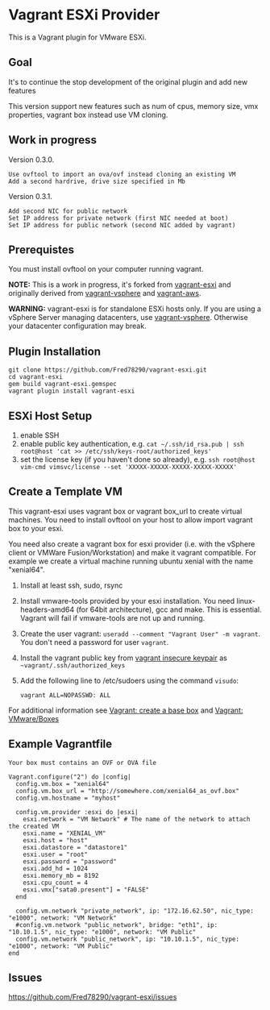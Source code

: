 # Vagrant ESXi Provider

This is a Vagrant plugin for VMware ESXi.

## Goal
It's to continue the stop development of the original plugin and add new features

  This version support new features such as num of cpus, memory size, vmx properties, vagrant box instead use VM cloning.

## Work in progress

Version 0.3.0.

	Use ovftool to import an ova/ovf instead cloning an existing VM
	Add a second hardrive, drive size specified in Mb

Version 0.3.1.

	Add second NIC for public network
	Set IP address for private network (first NIC needed at boot)
	Set IP address for public network (second NIC added by vagrant)
  
## Prerequistes

  You must install ovftool on your computer running vagrant.

**NOTE:** This is a work in progress, it's forked from
[vagrant-esxi](https://github.com/swobspace) and originally derived from
[vagrant-vsphere](https://github.com/nsidc/vagrant-vsphere) 
and [vagrant-aws](https://github.com/mitchellh/vagrant-aws).

**WARNING:** vagrant-esxi is for standalone ESXi hosts only. If you are 
using a vSphere Server managing datacenters, use 
[vagrant-vsphere](https://github.com/nsidc/vagrant-vsphere). 
Otherwise your datacenter configuration may break.

## Plugin Installation

    git clone https://github.com/Fred78290/vagrant-esxi.git
    cd vagrant-esxi
    gem build vagrant-esxi.gemspec
    vagrant plugin install vagrant-esxi

## ESXi Host Setup

1. enable SSH
2. enable public key authentication, e.g. `cat ~/.ssh/id_rsa.pub | ssh root@host 'cat >> /etc/ssh/keys-root/authorized_keys'`
3. set the license key (if you haven't done so already), e.g. `ssh root@host vim-cmd vimsvc/license --set 'XXXXX-XXXXX-XXXXX-XXXXX-XXXXX'`

## Create a Template VM

This vagrant-esxi uses vagrant box or vagrant box_url to create virtual machines.
You need to install ovftool on your host to allow import vagrant box to your esxi.

You need also create a vagrant box for esxi provider
(i.e. with the vSphere client or VMWare Fusion/Workstation) and make it vagrant compatible. 
For example we create a virtual machine running ubuntu xenial with the name "xenial64".

1. Install at least ssh, sudo, rsync
2. Install vmware-tools provided by your esxi installation. 
You need linux-headers-amd64 (for 64bit architecture), gcc and make. This is essential.
Vagrant will fail if vmware-tools are not up and running.
3. Create the user vagrant: `useradd --comment "Vagrant User" -m vagrant`. You don't need a  password for user `vagrant`.
4. Install the vagrant public key 
from [vagrant insecure keypair](https://github.com/mitchellh/vagrant/tree/master/keys)
as `~vagrant/.ssh/authorized_keys` 
5. Add the following line to /etc/sudoers using the command `visudo`:

   `vagrant ALL=NOPASSWD: ALL`

For additional information see [Vagrant: create a base box](http://docs.vagrantup.com/v2/boxes/base.html) and
[Vagrant: VMware/Boxes](http://docs.vagrantup.com/v2/vmware/boxes.html)

## Example Vagrantfile

    Your box must contains an OVF or OVA file

    Vagrant.configure("2") do |config|
      config.vm.box = "xenial64"
      config.vm.box_url = "http://somewhere.com/xenial64_as_ovf.box"
      config.vm.hostname = "myhost"

      config.vm.provider :esxi do |esxi|
		esxi.network = "VM Network" # The name of the network to attach the created VM
        esxi.name = "XENIAL_VM"
        esxi.host = "host"
        esxi.datastore = "datastore1"
        esxi.user = "root"
        esxi.password = "password"
        esxi.add_hd = 1024
        esxi.memory_mb = 8192
        esxi.cpu_count = 4
        esxi.vmx["sata0.present"] = "FALSE"
      end

      config.vm.network "private_network", ip: "172.16.62.50", nic_type: "e1000", network: "VM Network"
      #config.vm.network "public_network", bridge: "eth1", ip: "10.10.1.5", nic_type: "e1000", network: "VM Public"
      config.vm.network "public_network", ip: "10.10.1.5", nic_type: "e1000", network: "VM Public"
    end

## Issues

https://github.com/Fred78290/vagrant-esxi/issues
